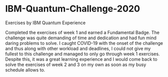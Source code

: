 # IBM-Quantum-Challenge-2020
Exercises by IBM Quantum Experience

Completed the exercises of week 1 and earned a Fundamental Badge. The challenge was quite demanding of time and dedication and had fun mind daring problems to solve. I caught COVID-19 with the onset of the challenge and thus along with other workload and deadlines, I could not give my fullest to this challenge and managed to only go through week 1 exercises. Despite this, it was a great learning experience and I would come back to solve the exercises of week 2 and 3 on my own as soon as my busy schedule allows to.
